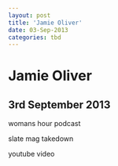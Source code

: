 ```yaml
---
layout: post
title: 'Jamie Oliver'
date: 03-Sep-2013
categories: tbd
---
```


# Jamie Oliver

## 3rd September 2013

womans hour podcast

slate mag takedown

youtube video
